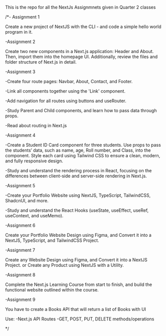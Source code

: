 This is the repo for all the NextJs Assignmnets given in Quarter 2 classes

/*- Assignment 1

Create a new project of NextJS with the CLI - and code a simple hello world program in it.


-Assignment 2

Create two new components in a Next.js application: Header and About. Then, import them into the homepage UI. Additionally, review the files and folder structure of Next.js in detail.

-Assignment 3

   -Create four route pages: Navbar, About, Contact, and Footer.

   -Link all components together using the 'Link' component.

   -Add navigation for all routes using buttons and useRouter.

   -Study Parent and Child components, and learn how to pass data through props.

   -Read about routing in Next.js
 
-Assignment 4

   -Create a Student ID Card component for three students. Use props to pass the students’ data, such as name, age, Roll number, and Class, into the component. Style each card using Tailwind CSS to ensure a clean, modern, and fully responsive design.

   -Study and understand the rendering process in React, focusing on the differences between client-side and server-side rendering in Next.js.


-Assignment 5

   -Create your Portfolio Website using NextJS, TypeScript, TailwindCSS, ShadcnUI, and more.

   -Study and understand the React Hooks (useState, useEffect, useRef, useContext, and useMemo).

-Assignment 6

Create your Portfolio Website Design using Figma, and Convert it into a NextJS, TypeScript, and TailwindCSS Project.


-Assignment 7

   Create any Website Design using Figma, and Convert it into a NextJS Project.
   or
   Create any Product using NextJS with a Utility.


-Assignment 8

Complete the Next.js Learning Course from start to finish, and build the functional website outlined within the course.


-Assignment 9

You have to create a Books API that will return a list of Books with UI

Use: 
  -Next.js API Routes
  -GET, POST, PUT, DELETE methods/operations

*/